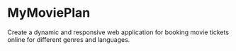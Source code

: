 # MyMoviePlan
Create a dynamic and responsive web application for booking movie tickets online for different genres and languages.

